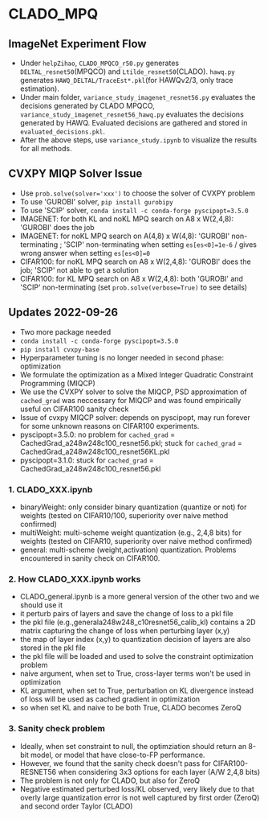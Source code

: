 # CLADO_MPQ
## ImageNet Experiment Flow
- Under ```helpZihao```, ```CLADO_MPQCO_r50.py``` generates ```DELTAL_resnet50```(MPQCO) and ```Ltilde_resnet50```(CLADO). ```hawq.py``` generates ```HAWQ_DELTAL/TraceEst*.pkl```(for HAWQv2/3, only trace estimation).
- Under main folder, ```variance_study_imagenet_resnet56.py``` evaluates the decisions generated by CLADO MPQCO, ```variance_study_imagenet_resnet56_hawq.py``` evaluates the decisions generated by HAWQ. Evaluated decisions are gathered and stored in ```evaluated_decisions.pkl```.
- After the above steps, use ```variance_study.ipynb``` to visualize the results for all methods.

## CVXPY MIQP Solver Issue
- Use ```prob.solve(solver='xxx')``` to choose the solver of CVXPY problem
- To use 'GUROBI' solver, ```pip install gurobipy``` 
- To use 'SCIP' solver, ```conda install -c conda-forge pyscipopt=3.5.0```
- IMAGENET: for both KL and noKL MPQ search on A8 x W(2,4,8): 'GUROBI' does the job
- IMAGENET: for noKL MPQ search on A(4,8) x W(4,8): 'GUROBI' non-terminating ; 'SCIP' non-terminating when setting ```es[es<0]=1e-6``` / gives wrong answer when setting ```es[es<0]=0```
- CIFAR100: for noKL MPQ search on A8 x W(2,4,8): 'GUROBI' does the job; 'SCIP' not able to get a solution
- CIFAR100: for KL MPQ search on A8 x W(2,4,8): both 'GUROBI' and 'SCIP' non-terminating (set ```prob.solve(verbose=True)``` to see details)
## Updates 2022-09-26
- Two more package needed
- ```conda install -c conda-forge pyscipopt=3.5.0```
- ```pip install cvxpy-base```
- Hyperparameter tuning is no longer needed in second phase: optimization
- We formulate the optimization as a Mixed Integer Quadratic Constraint Programming (MIQCP)
- We use the CVXPY solver to solve the MIQCP, PSD approximation of ```cached_grad``` was neccessary for MIQCP and was found empirically useful on CIFAR100 sanity check
- Issue of cvxpy MIQCP solver: depends on pyscipopt, may run forever for some unknown reasons on CIFAR100 experiments. 
- pyscipopt=3.5.0: no problem for ```cached_grad``` = CachedGrad_a248w248c100_resnet56.pkl; stuck for ```cached_grad``` = CachedGrad_a248w248c100_resnet56KL.pkl
- pyscipopt=3.1.0: stuck for ```cached_grad``` = CachedGrad_a248w248c100_resnet56.pkl

### 1. CLADO_XXX.ipynb
- binaryWeight: only consider binary quantization (quantize or not) for weights (tested on CIFAR10/100, superiority over naive method confirmed)
- multiWeight: multi-scheme weight quantization (e.g., 2,4,8 bits) for weights (tested on CIFAR10, superiority over naive method confirmed)
- general: multi-scheme (weight,activation) quantization. Problems encountered in sanity check on CIFAR100. 

### 2. How CLADO_XXX.ipynb works
- CLADO_general.ipynb is a more general version of the other two and we should use it
- it perturb pairs of layers and save the change of loss to a pkl file
- the pkl file (e.g.,generala248w248_c10resnet56_calib_kl) contains a 2D matrix capturing the change of loss when perturbing layer (x,y)
- the map of layer index (x,y) to quantization decision of layers are also stored in the pkl file
- the pkl file will be loaded and used to solve the constraint optimization problem
- naive argument, when set to True, cross-layer terms won't be used in optimization
- KL argument, when set to True, perturbation on KL divergence instead of loss will be used as cached gradient in optimization
- so when set KL and naive to be both True, CLADO becomes ZeroQ

### 3. Sanity check problem
- Ideally, when set constraint to null, the optimziation should return an 8-bit model, or model that have close-to-FP performance.
- However, we found that the sanity check doesn't pass for CIFAR100-RESNET56 when considering 3x3 options for each layer (A/W 2,4,8 bits)
- The problem is not only for CLADO, but also for ZeroQ
- Negative estimated perturbed loss/KL observed, very likely due to that overly large quantization error is not well captured by first order (ZeroQ) and second order Taylor (CLADO)

